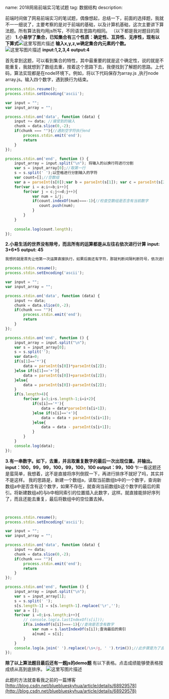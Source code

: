 name: 2018网易前端实习笔试题
tag: 数据结构
description: 


前端时间做了网易前端实习的笔试题，偶像想起，总结一下，前面的选择题，我就不一一细说了，主要考察的是对于前端的基础，以及计算机基础，这次主要讲下算法题。所有算法我均用js所写，不同语言思路均相同。
（以下都是我对题目的简述）
**1.小易学了集合，已知集合有三个性质：确定性、互异性、无序性，现有以下算式**![这里写图片描述](http://img.blog.csdn.net/20170407135353386)
**输入x,y,z,w确定集合内元素的个数。**
![这里写图片描述](http://img.blog.csdn.net/20170407135628244)
**input:1,2,3,4**
**output:4**

首先拿到这题，可以看到集合的特性，其中最重要的就是这个确定性，说的就是不能重复，我就想到了数组去重，按着这个思路下去，我便找到了解题的思路。上代码，算法实现都是在node环境下。例如，将以下代码保存为array.js ,执行node  array.js。输入四个数字，遇到换行为结束。

```javascript
process.stdin.resume(); 
process.stdin.setEncoding('ascii'); 

var input = ""; 
var input_array = ""; 

process.stdin.on('data', function (data) { 
    input += data; //接受到的输入
    chunk = data.slice(0,-2);
    if(chunk === ""){//遇到空字符执行end
        process.stdin.emit('end');
        return
    }
}); 

process.stdin.on('end', function () { 
    input_array = input.split("\n"); 将输入的以换行符进行分割
    var s = input_array[0];//取第一行
    s = s.split(' ');以空格进行分割输入的字符
    var count=[];//空数组
    var a = parseInt(s[0]);var b = parseInt(s[1]); var c = parseInt(s[2]);var d = parseInt(s[3]); //保存输入的数字
    for(var i = a;i<=b;i++){
        for(var j = c;j<=d;j++){
            var num = i/j;
            if(count.indexOf(num)===-1){//检查空数组是否含有当前数字
               count.push(num);
            }
        }
    }
    
    console.log(count.length);
});
```

**2.小易生活的世界没有除号，而且所有的运算都是从左往右依次进行计算**
**input: 3+6*5**
**output: 45**

```javascript
我想的就是首先让他第一次运算直接执行，如果后面还有字符，那就判断间隔判断符号，依次进行计算

process.stdin.resume(); 
process.stdin.setEncoding('ascii'); 

var input = ""; 
var input_array = ""; 

process.stdin.on('data', function (data) { 
    input += data; 
    chunk = data.slice(0,-2);
    if(chunk === ""){
        process.stdin.emit('end');
        return
    }
}); 

process.stdin.on('end', function () { 
    input_array = input.split("\n"); 
    var s = input_array[0];
    s = s.split('');
    var data=0;
    if(s[1]=='*'){
    	data = parseInt(s[0])*parseInt(s[2]);
	}else if(s[1]=='+'){
		data = parseInt(s[0])+parseInt(s[2]);
	}else{
		data = parseInt(s[0])-parseInt(s[2]);
	} 
    if(s.length>4){
    	for(var i=3;i<s.length-1;i=i+2){
	    	if(s[i]=='*'){
	    		data = data*parseInt(s[i+1]);
	    	}else if(s[i]=='+'){
	    		data = data + parseInt(s[i+1]);
	    	}else{
	    		data = data - parseInt(s[i+1]);
	    	} 
	    }
    }
    console.log(data);
});


```
**3.有一串数字。如下，去重，并且取重复数字的最后一次出现位置。并输出。**
**input：100，99，99，100，99，100，100**
**output：99，100**
乍一看这题还是蛮简单，我想着，这不是直接将序列倒叙一下，再进行排序不就好了吗，其实并不是这样。
我的思路是，新建一个数组a，读取当前数组b中的一个数字，查询新数组a中是否含有这个数字，如果不存在，就查询当前数组b这个数字的最后的索引。将新建数组a的与b中相同索引的位置插入此数字，这样。就直接能排好序列了，而且还能去重复，最后将数组中的空位置去掉。
```javascript


process.stdin.resume(); 
process.stdin.setEncoding('ascii'); 

var input = ""; 
var input_array = ""; 

process.stdin.on('data', function (data) { 
    input += data; 
    chunk = data.slice(0,-2);
    if(chunk === ""){
        process.stdin.emit('end');
        return
    }
}); 

process.stdin.on('end', function () { 
    input_array = input.split("\n"); 
    var s = input_array[1];
    s = s.split(' ');
    s[s.length-1] = s[s.length-1].replace('\r','');
    var a = [];
    for(var i =0;i<s.length;i++){
    	// console.log(a.lastIndexOf(s[i]));
    	if(a.indexOf(s[i])===-1){//查询是否含有数字
    		var num = s.lastIndexOf(s[i]);查询最后的索引
    		a[num] = s[i];
    	}
    }
    console.log(a.join(' ').replace(/\s+/g, ' ').trim());//此步骤是为了去除空格，为了和最后的输出的格式相同。
});


```

**除了以上算法题目最后还有一题js的demo题**
有以下表格。点击成绩能够使表格按成绩从高到底排序。
![这里写图片描述](http://img.blog.csdn.net/20170331195515648)

此题的方法就查看我之前的一篇博客
[http://blog.csdn.net/blueblueskyhua/article/details/68929578](http://blog.csdn.net/blueblueskyhua/article/details/68929578)

